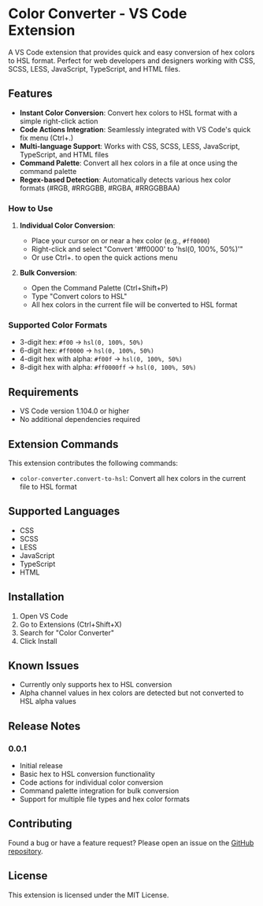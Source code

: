 # Color Converter - VS Code Extension

A VS Code extension that provides quick and easy conversion of hex colors to HSL format. Perfect for web developers and designers working with CSS, SCSS, LESS, JavaScript, TypeScript, and HTML files.

## Features

- **Instant Color Conversion**: Convert hex colors to HSL format with a simple right-click action
- **Code Actions Integration**: Seamlessly integrated with VS Code's quick fix menu (Ctrl+.)
- **Multi-language Support**: Works with CSS, SCSS, LESS, JavaScript, TypeScript, and HTML files
- **Command Palette**: Convert all hex colors in a file at once using the command palette
- **Regex-based Detection**: Automatically detects various hex color formats (#RGB, #RRGGBB, #RGBA, #RRGGBBAA)

### How to Use

1. **Individual Color Conversion**:

   - Place your cursor on or near a hex color (e.g., `#ff0000`)
   - Right-click and select "Convert '#ff0000' to 'hsl(0, 100%, 50%)'"
   - Or use Ctrl+. to open the quick actions menu

2. **Bulk Conversion**:
   - Open the Command Palette (Ctrl+Shift+P)
   - Type "Convert colors to HSL"
   - All hex colors in the current file will be converted to HSL format

### Supported Color Formats

- 3-digit hex: `#f00` → `hsl(0, 100%, 50%)`
- 6-digit hex: `#ff0000` → `hsl(0, 100%, 50%)`
- 4-digit hex with alpha: `#f00f` → `hsl(0, 100%, 50%)`
- 8-digit hex with alpha: `#ff0000ff` → `hsl(0, 100%, 50%)`

## Requirements

- VS Code version 1.104.0 or higher
- No additional dependencies required

## Extension Commands

This extension contributes the following commands:

- `color-converter.convert-to-hsl`: Convert all hex colors in the current file to HSL format

## Supported Languages

- CSS
- SCSS
- LESS
- JavaScript
- TypeScript
- HTML

## Installation

1. Open VS Code
2. Go to Extensions (Ctrl+Shift+X)
3. Search for "Color Converter"
4. Click Install

## Known Issues

- Currently only supports hex to HSL conversion
- Alpha channel values in hex colors are detected but not converted to HSL alpha values

## Release Notes

### 0.0.1

- Initial release
- Basic hex to HSL conversion functionality
- Code actions for individual color conversion
- Command palette integration for bulk conversion
- Support for multiple file types and hex color formats

## Contributing

Found a bug or have a feature request? Please open an issue on the [GitHub repository](https://github.com/sebastiancruzg/color-to-hsl-vscode-extension).

## License

This extension is licensed under the MIT License.
